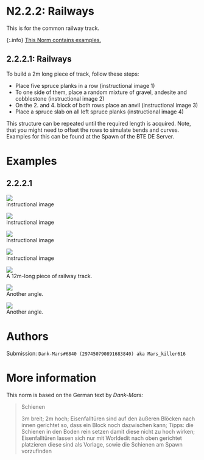 # N2.2.2: Railways

This is for the common railway track.

{:.info}
[This Norm contains examples.](#examples)

## 2.2.2.1: Railways

To build a 2m long piece of track, follow these steps:
* Place five spruce planks in a row (instructional image 1)
* To one side of them, place a random mixture of gravel, andesite and cobblestone (instructional image 2)
* On the 2. and 4. block of both rows place an anvil (instructional image 3)
* Place a spruce slab on all left spruce planks (instructional image 4)

This structure can be repeated until the required length is acquired. Note, that you might need to offset the rows to simulate bends and curves. Examples for this can be found at the Spawn of the BTE DE Server.

# Examples

## 2.2.2.1

![](https://cdn.discordapp.com/attachments/707321226405871647/707323373507837962/2020-05-06_20.13.53.png)  
instructional image

![](https://cdn.discordapp.com/attachments/707321226405871647/707323374430453800/2020-05-06_20.15.43.png)  
instructional image

![](https://cdn.discordapp.com/attachments/707321226405871647/707323375621767239/2020-05-06_20.16.43.png)  
instructional image

![](https://cdn.discordapp.com/attachments/707321226405871647/707323376515022868/2020-05-06_20.17.42.png)  
instructional image

![](https://cdn.discordapp.com/attachments/707321226405871647/707321276276146256/2020-05-06_20.10.16.png)  
A 12m-long piece of railway track.

![](https://cdn.discordapp.com/attachments/707321226405871647/707321276792045598/2020-05-06_20.10.34.png)  
Another angle.

![](https://cdn.discordapp.com/attachments/707321226405871647/707321277559603260/2020-05-06_20.10.39.png)  
Another angle.

# Authors

Submission: `Dank-Mars#6840 (297450790891683840) aka Mars_killer616`

# More information

This norm is based on the German text by _Dank-Mars:_

> Schienen
>
> 3m breit; 2m hoch; Eisenfalltüren sind auf den äußeren Blöcken nach innen gerichtet so, dass ein Block noch dazwischen kann; Tipps: die Schienen in den Boden rein setzen damit diese nicht zu hoch wirken; Eisenfalltüren lassen sich nur mit Worldedit nach oben gerichtet platzieren diese sind als Vorlage, sowie die Schienen am Spawn vorzufinden
